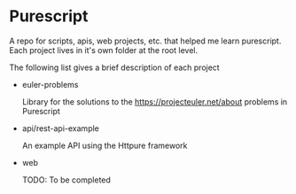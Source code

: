 # Purescript
A repo for scripts, apis, web projects, etc. that helped me learn purescript. Each project lives in it's own folder at the root level.

The following list gives a brief description of each project

- euler-problems

    Library for the solutions to the https://projecteuler.net/about problems in Purescript 

- api/rest-api-example

    An example API using the Httpure framework

- web

    TODO: To be completed
